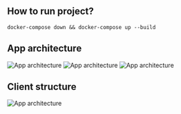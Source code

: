 How to run project?
-

```
docker-compose down && docker-compose up --build
```
App architecture
-
![App architecture](https://krzysztofbrzozowski.com/media/2023/04/24/app_architecture_0.png)
![App architecture](https://krzysztofbrzozowski.com/media/2023/04/24/app_architecture_1.png)
![App architecture](https://krzysztofbrzozowski.com/media/2023/04/24/app_architecture_2.png)


Client structure
-
![App architecture](https://krzysztofbrzozowski.com/media/2023/04/24/client_nginx.png)
